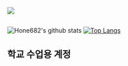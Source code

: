 <img src="https://capsule-render.vercel.app/api?type=transparent&color=fff&height=57&section=header&text=Hyeon+Young+Jang&animation=twinkling&fontSize=40" />

 ##
 ![Hone682's github stats](https://github-readme-stats.vercel.app/api?username=Hone682&show_icons=true&theme=vue)
 [![Top Langs](https://github-readme-stats.vercel.app/api/top-langs/?username=Hone682&layout=compact&count_private=true)](https://github.com/anuraghazra/github-readme-stats)
 <br>
 ## 학교 수업용 계정
